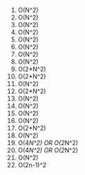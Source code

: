 1. O(N^2)
2. O(N^2)
3. O(N^2)
4. O(N^2)
5. O(N^2)
6. O(N^2)
7. O(N^2)
8. O(N^2)
9. O(2*N^2)
10. O(2*N^2)
11. O(N^2)
12. O(2*N^2)
13. O(N^2)
14. O(N^2)
15. O(N^2)
16. O(N^2)
17. O(2*N^2)
18. O(N^2)
19. O(4*N^2) OR O(2*N^2)
20. O(4*N^2) OR O(2*N^2)
21. O(N^2)
22. O(2n-1)^2

